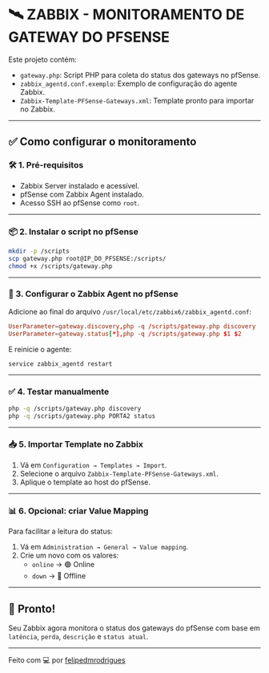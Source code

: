 # 🛰️ ZABBIX - MONITORAMENTO DE GATEWAY DO PFSENSE

Este projeto contém:

- `gateway.php`: Script PHP para coleta do status dos gateways no pfSense.
- `zabbix_agentd.conf.exemplo`: Exemplo de configuração do agente Zabbix.
- `Zabbix-Template-PFSense-Gateways.xml`: Template pronto para importar no Zabbix.

---

## ✅ Como configurar o monitoramento

### 🛠️ 1. Pré-requisitos

- Zabbix Server instalado e acessível.
- pfSense com Zabbix Agent instalado.
- Acesso SSH ao pfSense como `root`.

---

### 📦 2. Instalar o script no pfSense

```bash
mkdir -p /scripts
scp gateway.php root@IP_DO_PFSENSE:/scripts/
chmod +x /scripts/gateway.php
```

---

### 🔧 3. Configurar o Zabbix Agent no pfSense

Adicione ao final do arquivo `/usr/local/etc/zabbix6/zabbix_agentd.conf`:

```conf
UserParameter=gateway.discovery,php -q /scripts/gateway.php discovery
UserParameter=gateway.status[*],php -q /scripts/gateway.php $1 $2
```

E reinicie o agente:

```bash
service zabbix_agentd restart
```

---

### ✅ 4. Testar manualmente

```bash
php -q /scripts/gateway.php discovery
php -q /scripts/gateway.php PORTA2 status
```

---

### 📥 5. Importar Template no Zabbix

1. Vá em `Configuration → Templates → Import`.
2. Selecione o arquivo `Zabbix-Template-PFSense-Gateways.xml`.
3. Aplique o template ao host do pfSense.

---

### 📊 6. Opcional: criar Value Mapping

Para facilitar a leitura do status:

1. Vá em `Administration → General → Value mapping`.
2. Crie um novo com os valores:
   - `online` → 🟢 Online
   - `down` → 🔴 Offline

---

## 🙌 Pronto!

Seu Zabbix agora monitora o status dos gateways do pfSense com base em `latência`, `perda`, `descrição` e `status atual`.

---

Feito com 💻 por [felipedmrodrigues](https://github.com/felipedmrodrigues)

